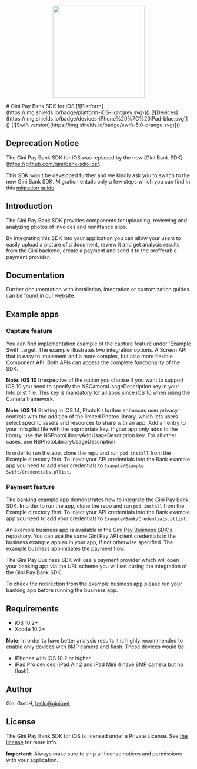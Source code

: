 

<p align="center">
<img src="img/repo-logo.png" width="250">
</p>
# Gini Pay Bank SDK for iOS
[![Platform](https://img.shields.io/badge/platform-iOS-lightgrey.svg)]()
[![Devices](https://img.shields.io/badge/devices-iPhone%20%7C%20iPad-blue.svg)]()
[![Swift version](https://img.shields.io/badge/swift-5.0-orange.svg)]()

**Deprecation Notice**
 ----------------------

 The Gini Pay Bank SDK for iOS was replaced by the new
 [Gini Bank SDK](https://github.com/gini/bank-sdk-ios/.

 This SDK won't be developed further and we kindly ask you to switch to the new Gini Bank SDK. Migration entails only a
 few steps which you can find in this 
 [migration guide](https://developer.gini.net/gini-mobile-ios/GiniBankSDK/migration-from-gini-pay-bank-sdk.html).

 ## Introduction

The Gini Pay Bank SDK provides components for uploading, reviewing and analyzing photos of invoices and remittance slips.

By integrating this SDK into your application you can allow your users to easily upload a picture of a document, review it and get analysis results from the Gini backend, create a payment and send it to the prefferable payment provider.

## Documentation

Further documentation with installation, integration or customization guides can be found in our [website](https://developer.gini.net/gini-pay-bank-sdk-ios/docs/).

## Example apps

### Capture feature

You can find implementation example of the capture feature under 'Example Swift' target. The example illustrates two integration options. A Screen API that is easy to implement and a more complex, but also more flexible Component API. Both APIs can access the complete functionality of the SDK.

**Note: iOS 10**
Irrespective of the option you choose if you want to support iOS 10 you need to specify the NSCameraUsageDescription key in your Info.plist file. This key is mandatory for all apps since iOS 10 when using the Camera framework.

**Note: iOS 14**
Starting in iOS 14, PhotoKit further enhances user privacy controls with the addition of the limited Photos library, which lets users select specific assets and resources to share with an app. Add an entry to your Info.plist file with the appropriate key. If your app only adds to the library, use the NSPhotoLibraryAddUsageDescription key. For all other cases, use NSPhotoLibraryUsageDescription.

In order to run the app, clone the repo and run `pod install` from the Example directory first.
To inject your API credentials into the Bank example app you need to add your credentials to `Example/Example Swift/Credentials.pllist`.

### Payment feature

The banking example app demonstrates how to integrate the Gini Pay Bank SDK. 
In order to run the app, clone the repo and run `pod install` from the Example directory first.
To inject your API credentials into the Bank example app you need to add your credentials to `Example/Bank/Credentials.pllist`.

An example business app is available in the [Gini Pay Business SDK's](https://github.com/gini/gini-pay-business-sdk-ios) repository.
You can use the same Gini Pay API client credentials in the business example app as in your app, if not otherwise specified.
The example business app initiates the payment flow.

The Gini Pay Business SDK will use a payment provider which will open your banking app via the URL scheme you will set during the integration of the Gini Pay Bank SDK.

To check the redirection from the example business app please run your banking app before running the business app.

## Requirements

- iOS 10.2+
- Xcode 10.2+

**Note:**
In order to have better analysis results it is highly recommended to enable only devices with 8MP camera and flash. These devices would be:

* iPhones with iOS 10.2 or higher.
* iPad Pro devices (iPad Air 2 and iPad Mini 4 have 8MP camera but no flash).

## Author

Gini GmbH, hello@gini.net

## License

The Gini Pay Bank SDK for iOS is licensed under a Private License. See [the license](https://developer.gini.net/gini-pay-bank-sdk-ios/docs/license.html) for more info.

**Important:** Always make sure to ship all license notices and permissions with your application.
